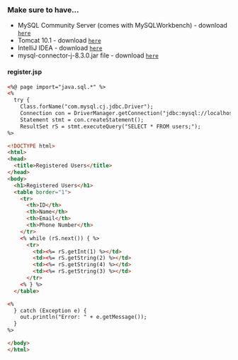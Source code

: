 ### Make sure to have...
- MySQL Community Server (comes with MySQLWorkbench) - download [`here`](https://dev.mysql.com/downloads/file/?id=526408)
- Tomcat 10.1 - download [`here`](https://dlcdn.apache.org/tomcat/tomcat-10/v10.1.23/bin/apache-tomcat-10.1.23.exe)
- IntelliJ IDEA - download [`here`](https://www.jetbrains.com/idea/download/download-thanks.html?platform=windows&code=IIC)
- mysql-connector-j-8.3.0.jar file - download [`here`](https://dev.mysql.com/downloads/file/?id=525082)

#### register.jsp

```html
<%@ page import="java.sql.*" %>  
<%
  try {
    Class.forName("com.mysql.cj.jdbc.Driver");  
    Connection con = DriverManager.getConnection("jdbc:mysql://localhost:3306/users", "root", "root");
    Statement stmt = con.createStatement();
    ResultSet rS = stmt.executeQuery("SELECT * FROM users;");
%>

<!DOCTYPE html>
<html>
<head>
  <title>Registered Users</title>
</head>
<body>
  <h1>Registered Users</h1>
  <table border="1">
    <tr>
      <th>ID</th>
      <th>Name</th>
      <th>Email</th>
      <th>Phone Number</th>
    </tr>
    <% while (rS.next()) { %>
      <tr>
        <td><%= rS.getInt(1) %></td>
        <td><%= rS.getString(2) %></td>
        <td><%= rS.getString(4) %></td>
        <td><%= rS.getString(3) %></td>
      </tr>
    <% } %>
  </table>

<% 
  } catch (Exception e) {
    out.println("Error: " + e.getMessage());
  } 
%>

</body>
</html>


```
